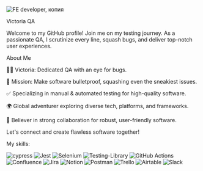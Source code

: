 ![FE developer, копия](https://github.com/awesomeAuto66/Victoria/assets/129331354/e560b8c5-ba60-42c1-bbad-c16368951f16)

Victoria QA

Welcome to my GitHub profile! Join me on my testing journey. As a passionate QA, I scrutinize every line, squash bugs, and deliver top-notch user experiences.

About Me

👩‍💻 Victoria: Dedicated QA with an eye for bugs.

🐞 Mission: Make software bulletproof, squashing even the sneakiest issues.

✅ Specializing in manual & automated testing for high-quality software.

🌍 Global adventurer exploring diverse tech, platforms, and frameworks.

🤝 Believer in strong collaboration for robust, user-friendly software.

Let's connect and create flawless software together!

My skills:

![cypress](https://img.shields.io/badge/-cypress-%23E5E5E5?style=for-the-badge&logo=cypress&logoColor=058a5e)
![Jest](https://img.shields.io/badge/-jest-%23C21325?style=for-the-badge&logo=jest&logoColor=white)
![Selenium](https://img.shields.io/badge/-selenium-%43B02A?style=for-the-badge&logo=selenium&logoColor=white)
![Testing-Library](https://img.shields.io/badge/-TestingLibrary-%23E33332?style=for-the-badge&logo=testing-library&logoColor=white)
![GitHub Actions](https://img.shields.io/badge/github%20actions-%232671E5.svg?style=for-the-badge&logo=githubactions&logoColor=white)
![Confluence](https://img.shields.io/badge/confluence-%23172BF4.svg?style=for-the-badge&logo=confluence&logoColor=white)
![Jira](https://img.shields.io/badge/jira-%230A0FFF.svg?style=for-the-badge&logo=jira&logoColor=white)
 ![Notion](https://img.shields.io/badge/Notion-%23000000.svg?style=for-the-badge&logo=notion&logoColor=white)
 ![Postman](https://img.shields.io/badge/Postman-FF6C37?style=for-the-badge&logo=postman&logoColor=white)
 ![Trello](https://img.shields.io/badge/Trello-%23026AA7.svg?style=for-the-badge&logo=Trello&logoColor=white)
 ![Airtable](https://img.shields.io/badge/Airtable-18BFFF?style=for-the-badge&logo=Airtable&logoColor=white)
 ![Slack](https://img.shields.io/badge/Slack-4A154B?style=for-the-badge&logo=slack&logoColor=white)
 
